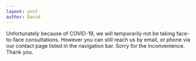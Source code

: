 ```yaml
---
layout: post
author: David
---
```


<p>Unfortunately because of COVID-19, we will temporarily not be taking face-to-face consultations.  
<!--more-->
However you can still reach us by email, or phone via our contact page listed in the navigation bar.  
Sorry for the inconvenience.  
Thank you.</p>
